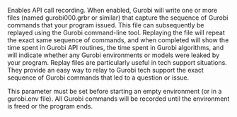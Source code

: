 Enables API call recording. When enabled, Gurobi will write one or more files (named gurobi000.grbr or similar) that
capture the sequence of Gurobi commands that your program issued. This file can subsequently be replayed using the
Gurobi command-line tool. Replaying the file will repeat the exact same sequence of commands, and when completed will
show the time spent in Gurobi API routines, the time spent in Gurobi algorithms, and will indicate whether any Gurobi
environments or models were leaked by your program. Replay files are particularly useful in tech support situations.
They provide an easy way to relay to Gurobi tech support the exact sequence of Gurobi commands that led to a question or
issue.

This parameter must be set before starting an empty environment (or in a gurobi.env file). All Gurobi commands will be
recorded until the environment is freed or the program ends.